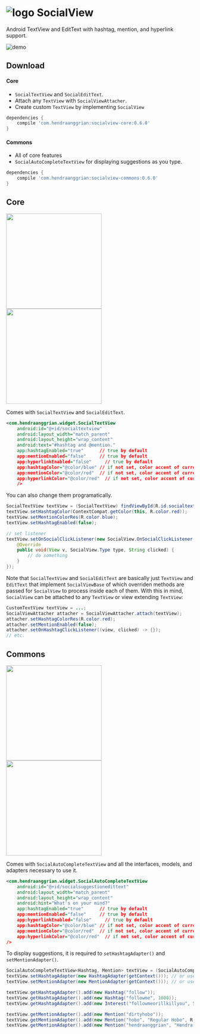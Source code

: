 ![logo](/art/logo.png) SocialView
=================================
Android TextView and EditText with hashtag, mention, and hyperlink support.

![demo](/art/demo.gif)

Download
--------
#### Core
 * `SocialTextView` and `SocialEditText`.
 * Attach any `TextView` with `SocialViewAttacher`.
 * Create custom `TextView` by implementing `SocialView`
```gradle
dependencies {
    compile 'com.hendraanggrian:socialview-core:0.6.0'
}
```

#### Commons
 * All of core features
 * `SocialAutoCompleteTextView` for displaying suggestions as you type.
```gradle
dependencies {
    compile 'com.hendraanggrian:socialview-commons:0.6.0'
}
```

Core
----
<img src="/art/ss_core1.png" width="256"> <img src="/art/ss_core2.png" width="256">

Comes with `SocialTextView` and `SocialEditText`.
```xml
<com.hendraanggrian.widget.SocialTextView
    android:id="@+id/socialtextview"
    android:layout_width="match_parent"
    android:layout_height="wrap_content"
    android:text="#hashtag and @mention."
    app:hashtagEnabled="true"      // true by default
    app:mentionEnabled="false"     // true by default
    app:hyperlinkEnabled="false"     // true by default
    app:hashtagColor="@color/blue" // if not set, color accent of current app theme is used
    app:mentionColor="@color/red"  // if not set, color accent of current app theme is used
    app:hyperlinkColor="@color/red"  // if not set, color accent of current app theme is used
    />
```

You can also change them programatically.
```java
SocialTextView textView = (SocialTextView) findViewById(R.id.socialtextview);
textView.setHashtagColor(ContextCompat.getColor(this, R.color.red));
textView.setMentionColorRes(R.color.blue);
textView.setHashtagEnabled(false);

// set listener
textView.setOnSocialClickListener(new SocialView.OnSocialClickListener() {
    @Override
    public void(View v, SocialView.Type type, String clicked) {
        // do something
    }
});
```

Note that `SocialTextView` and `SocialEditText` are basically just `TextView` and `EditText` that implement `SocialViewBase` of which overriden methods are passed for `SocialView` to process inside each of them. With this in mind, `SocialView` can be attached to any `TextView` or view extending `TextView`:
```java
CustomTextView textView = ...;
SocialViewAttacher attacher = SocialViewAttacher.attach(textView);
attacher.setHashtagColorRes(R.color.red);
attacher.setMentionEnabled(false);
attacher.setOnHashtagClickListener((view, clicked) -> {});
// etc.
```

Commons
-------
<img src="/art/ss_commons1.png" width="256"> <img src="/art/ss_commons2.png" width="256">

Comes with `SocialAutoCompleteTextView` and all the interfaces, models, and adapters necessary to use it.
```xml
<com.hendraanggrian.widget.SocialAutoCompleteTextView
    android:id="@+id/socialsuggestionedittext"
    android:layout_width="match_parent"
    android:layout_height="wrap_content"
    android:hint="What's on your mind?"
    app:hashtagEnabled="true"      // true by default
    app:mentionEnabled="false"     // true by default
    app:hyperlinkEnabled="false"     // true by default
    app:hashtagColor="@color/blue" // if not set, color accent of current app theme is used
    app:mentionColor="@color/red"  // if not set, color accent of current app theme is used
    app:hyperlinkColor="@color/red"  // if not set, color accent of current app theme is used
/>
```

To display suggestions, it is required to `setHashtagAdapter()` and `setMentionAdapter()`.
```java
SocialAutoCompleteTextView<Hashtag, Mention> textView = (SocialAutoCompleteTextView) findViewById(R.id.socialsuggestionedittext);
textView.setHashtagAdapter(new HashtagAdapter(getContext())); // or use custom adapter
textView.setMentionAdapter(new MentionAdapter(getContext())); // or use custom adapter

textView.getHashtagAdapter().add(new Hashtag("follow"));
textView.getHashtagAdapter().add(new Hashtag("followme", 1000));
textView.getHashtagAdapter().add(new Interest("followmeorillkillyou", 500));

textView.getMentionAdapter().add(new Mention("dirtyhobo"));
textView.getMentionAdapter().add(new Mention("hobo", "Regular Hobo", R.mipmap.ic_launcher));
textView.getMentionAdapter().add(new Mention("hendraanggrian", "Hendra Anggrian", "https://avatars0.githubusercontent.com/u/11507430?v=3&s=460"));
```
